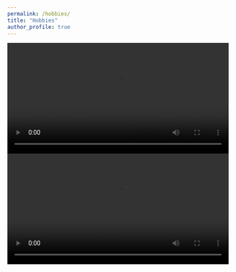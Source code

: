 ```yaml
---
permalink: /hobbies/
title: "Hobbies"
author_profile: true
---
```


<video  style="width: 100%" autoplay>
  <source src="/assets/images/2020diff3.mp4"  type="video/mp4">
</video>

<video  style="width: 100%" autoplay>
  <source src="/assets/images/2020.mp4"  type="video/mp4">
</video>

<figure style="width: 100%" class="align-center">
  <img src="/assets/images/bedroom3.png" alt="">
</figure>

<figure style="width: 100%" class="align-center">
  <img src="/assets/images/diningroom.png" alt="">
</figure>

<figure style="width: 100%" class="align-center">
  <img src="/assets/images/livingroom.png" alt="">
</figure>


